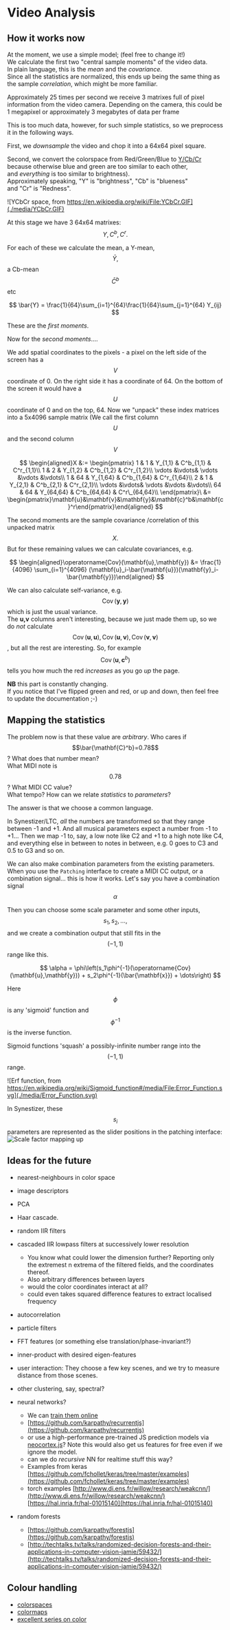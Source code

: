 # Video Analysis

## How it works now

At the moment, we use a simple model; \(feel free to change it!\)  
We calculate the first two "central sample moments" of the video data.  
In plain language, this is the _mean_ and the _covariance_.  
Since all the statistics are normalized, this ends up being the same thing as the sample _correlation_, which might be more familiar.

Approximately 25 times per second we receive 3 matrixes full of pixel information from the video camera. Depending on the camera, this could be 1 megapixel or approximately 3 megabytes of data per frame

This is too much data, however, for such simple statistics, so we preprocess it in the following ways.

First, we _downsample_ the video and chop it into a 64x64 pixel square.

Second, we convert the colorspace from Red/Green/Blue to [Y/Cb/Cr](https://en.wikipedia.org/wiki/YCbCr)  
because otherwise blue and green are too similar to each other,  
and _everything_ is too similar to brightness\).  
Approximately speaking, "Y" is "brightness", "Cb" is "blueness"  
and "Cr" is "Redness".

![YCbCr space, from https://en.wikipedia.org/wiki/File:YCbCr.GIF](./media/YCbCr.GIF)

At this stage we have 3 64x64 matrixes: $$ Y,C^b,C^r. $$

For each of these we calculate the mean, a Y-mean, $$ \bar{Y}, $$ a Cb-mean $$ \bar{C}^b $$ etc

$$ \bar{Y} = \frac{1}{64}\sum_{i=1}^{64}\frac{1}{64}\sum_{j=1}^{64} Y_{ij} $$

These are the _first moments_.

Now for the _second moments_....

We add spatial coordinates to the pixels - a pixel on the left side of the screen has a $$ V $$ coordinate of 0. On the right side it has a coordinate of 64. On the bottom of the screen it would have a $$ U $$ coordinate of 0 and on the top, 64. Now we "unpack" these index matrices into a 5x4096 sample matrix \(We call the first column $$U$$ and the second column $$V$$

$$ \begin{aligned}X &:= \begin{pmatrix}  
1 & 1 & Y_{1,1} & C^b_{1,1} & C^r_{1,1}\\  
1 & 2 & Y_{1,2} & C^b_{1,2} & C^r_{1,2}\\ 
\vdots &\vdots& \vdots &\vdots &\vdots\\  
1 & 64 & Y_{1,64} & C^b_{1,64} & C^r_{1,64}\\  
2 & 1 & Y_{2,1} & C^b_{2,1} & C^r_{2,1}\\  
\vdots &\vdots& \vdots &\vdots &\vdots\\  
64 & 64 & Y_{64,64} & C^b_{64,64} & C^r\_{64,64}\\  
\end{pmatrix}\  
&= \begin{pmatrix}\mathbf{u}&\mathbf{v}&\mathbf{y}&\mathbf{c}^b&\mathbf{c}^r\end{pmatrix}\end{aligned}
$$

The second moments are the sample covariance /correlation of this unpacked matrix $$ X. $$ But for these remaining values we can calculate covariances, e.g.

$$ \begin{aligned}\operatorname{Cov}(\mathbf{u},\mathbf{y}) &= \frac{1}{4096} \sum_{i=1}^{4096} (\mathbf{u}_i-\bar{\mathbf{u}})(\mathbf{y}_i-\bar{\mathbf{y}})\end{aligned}
$$


We can also calculate self-variance, e.g. $$ \operatorname{Cov}(\mathbf{y},\mathbf{y}) $$ which is just the usual variance.  
The **u,v** columns aren't interesting, because we just made them up, so we do _not_ calculate $$ \operatorname{Cov}(\mathbf{u},\mathbf{u}),  \operatorname{Cov}(\mathbf{u},\mathbf{v}),  \operatorname{Cov}(\mathbf{v},\mathbf{v})  $$, but all the rest are interesting. So, for example $$ \operatorname{Cov}(\mathbf{u},\mathbf{c}^b) $$ tells you how much the red _increases_ as you go _up_ the page.

**NB** this part is constantly changing.  
If you notice that I've flipped green and red, or up and down, then feel free to update the documentation ;-\)

## Mapping the statistics

The problem now is that these value are _arbitrary_. Who cares if $$\bar{\mathbf{C}^b}=0.78$$? What does that number mean?  
What MIDI note is $$0.78$$? What MIDI CC value?  
What tempo? How can we relate _statistics_ to _parameters_?

The answer is that we choose a common language.

In Synestizer/LTC, _all_ the numbers are transformed so that they range between -1 and +1. And all musical parameters expect a number from -1 to +1... Then we map -1 to, say, a low note like C2 and +1 to a high note like C4, and everything else in between to notes in between, e.g. 0 goes to C3 and 0.5 to G3 and so on.

We can also make combination parameters from the existing parameters. When you use the `Patching` interface to create a MIDI CC output, or a combination signal... this is how it works. Let's say you have a combination signal $$ \alpha $$

Then you can choose some scale parameter and some other inputs, $$s_1, s_2,\dots,$$ and we create a combination output that still fits in the $$(-1,1)$$ range like this.

$$ \alpha = \phi\left(s_1\phi^{-1}(\operatorname{Cov}(\mathbf{u},\mathbf{y})) + s_2\phi^{-1}(\bar{\mathbf{x}}) + \dots\right)  $$

Here $$\phi$$ is any 'sigmoid' function and $$\phi^{-1}$$ is the inverse function.

Sigmoid functions 'squash' a possibly-infinite number range into the $$(-1,1)$$ range.

![Erf function, from https://en.wikipedia.org/wiki/Sigmoid_function#/media/File:Error_Function.svg](./media/Error_Function.svg)

In Synestizer, these $$ s_i $$ parameters are represented as the slider positions in the patching interface:  
![Scale factor mapping up](media/mapping_ui.png)

## Ideas for the future

* nearest-neighbours in color space
* image descriptors
* PCA
* Haar cascade.
* random IIR filters
* cascaded IIR lowpass filters at successively lower resolution

  * You know what could lower the dimension further? Reporting only the extremest n extrema of the filtered fields, and the coordinates thereof.
  * Also arbitrary differences between layers
  * would the color coordinates interact at all?
  * could even takes squared difference features to extract localised frequency

* autocorrelation

* particle filters
* FFT features \(or something else translation/phase-invariant?\)
* inner-product with desired eigen-features
* user interaction: They choose a few key scenes, and we try to measure distance from those scenes.
* other clustering, say, spectral?
* neural networks?

  * We can [train them online](https://cs.stanford.edu/people/karpathy/convnetjs/)
  * [https://github.com/karpathy/recurrentjs](https://github.com/karpathy/recurrentjs)
  * or use a high-performance pre-trained JS prediction models via [neocortex.js](https://github.com/scienceai/neocortex)?
    Note this would also get us features for free even if we ignore the model.
  * can we do _recursive_ NN for realtime stuff this way?
  * Examples from keras [https://github.com/fchollet/keras/tree/master/examples](https://github.com/fchollet/keras/tree/master/examples)
  * torch examples [http://www.di.ens.fr/willow/research/weakcnn/](http://www.di.ens.fr/willow/research/weakcnn/) [https://hal.inria.fr/hal-01015140](https://hal.inria.fr/hal-01015140)

* random forests

  * [https://github.com/karpathy/forestjs](https://github.com/karpathy/forestjs)
  * [http://techtalks.tv/talks/randomized-decision-forests-and-their-applications-in-computer-vision-jamie/59432/](http://techtalks.tv/talks/randomized-decision-forests-and-their-applications-in-computer-vision-jamie/59432/)

## Colour handling

* [colorspaces](https://vis4.net/blog/posts/avoid-equidistant-hsv-colors/)
* [colormaps](http://www.sandia.gov/~kmorel/documents/ColorMaps/ColorMapsExpanded.pdf)
* [excellent series on color](http://earthobservatory.nasa.gov/blogs/elegantfigures/2013/08/05/subtleties-of-color-part-1-of-6/)



